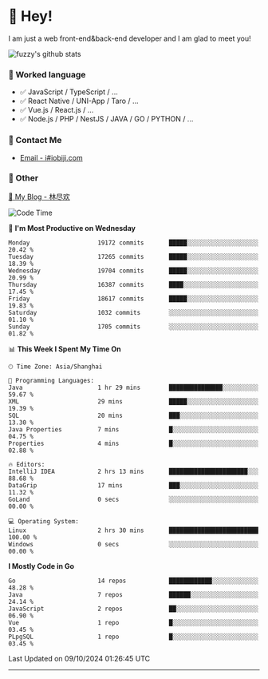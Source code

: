 # 👋 Hey!

I am just a web front-end&back-end developer and I am glad to meet you!

![fuzzy's github stats](https://github-readme-stats.vercel.app/api?username=JaydenForYou&&show_icons=true&&title_color=1abc9c&&icon_color=1abc9c)


### 📝 Worked language

- ✅ JavaScript / TypeScript / ...
- ✅ React Native / UNI-App / Taro / ...
- ✅ Vue.js / React.js / ...
- ✅ Node.js / PHP / NestJS / JAVA / GO / PYTHON / ...

### 📮 Contact Me

- [Email - i#iobiji.com](mailto:i@iobiji.com)


### 🤪 Other

[📌 My Blog - 林尽欢](https://iobiji.com)

<!--START_SECTION:waka-->
![Code Time](http://img.shields.io/badge/Code%20Time-1%2C089%20hrs%2018%20mins-blue)

📅 **I'm Most Productive on Wednesday** 

```text
Monday                   19172 commits       █████░░░░░░░░░░░░░░░░░░░░   20.42 % 
Tuesday                  17265 commits       █████░░░░░░░░░░░░░░░░░░░░   18.39 % 
Wednesday                19704 commits       █████░░░░░░░░░░░░░░░░░░░░   20.99 % 
Thursday                 16387 commits       ████░░░░░░░░░░░░░░░░░░░░░   17.45 % 
Friday                   18617 commits       █████░░░░░░░░░░░░░░░░░░░░   19.83 % 
Saturday                 1032 commits        ░░░░░░░░░░░░░░░░░░░░░░░░░   01.10 % 
Sunday                   1705 commits        ░░░░░░░░░░░░░░░░░░░░░░░░░   01.82 % 
```


📊 **This Week I Spent My Time On** 

```text
🕑︎ Time Zone: Asia/Shanghai

💬 Programming Languages: 
Java                     1 hr 29 mins        ███████████████░░░░░░░░░░   59.67 % 
XML                      29 mins             █████░░░░░░░░░░░░░░░░░░░░   19.39 % 
SQL                      20 mins             ███░░░░░░░░░░░░░░░░░░░░░░   13.30 % 
Java Properties          7 mins              █░░░░░░░░░░░░░░░░░░░░░░░░   04.75 % 
Properties               4 mins              █░░░░░░░░░░░░░░░░░░░░░░░░   02.88 % 

🔥 Editors: 
IntelliJ IDEA            2 hrs 13 mins       ██████████████████████░░░   88.68 % 
DataGrip                 17 mins             ███░░░░░░░░░░░░░░░░░░░░░░   11.32 % 
GoLand                   0 secs              ░░░░░░░░░░░░░░░░░░░░░░░░░   00.00 % 

💻 Operating System: 
Linux                    2 hrs 30 mins       █████████████████████████   100.00 % 
Windows                  0 secs              ░░░░░░░░░░░░░░░░░░░░░░░░░   00.00 % 
```

**I Mostly Code in Go** 

```text
Go                       14 repos            ████████████░░░░░░░░░░░░░   48.28 % 
Java                     7 repos             ██████░░░░░░░░░░░░░░░░░░░   24.14 % 
JavaScript               2 repos             ██░░░░░░░░░░░░░░░░░░░░░░░   06.90 % 
Vue                      1 repo              █░░░░░░░░░░░░░░░░░░░░░░░░   03.45 % 
PLpgSQL                  1 repo              █░░░░░░░░░░░░░░░░░░░░░░░░   03.45 % 
```




 Last Updated on 09/10/2024 01:26:45 UTC
<!--END_SECTION:waka-->
---
